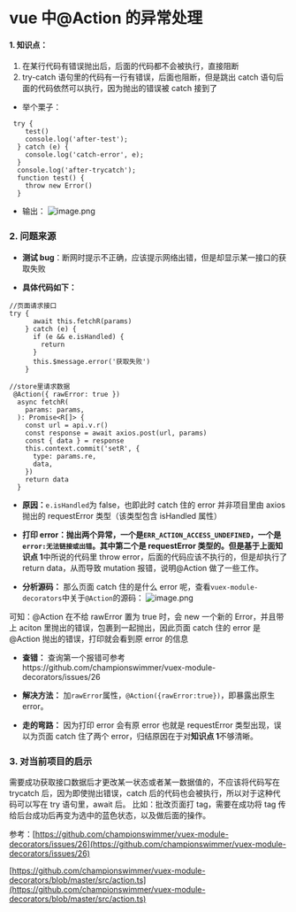 # vue 中@Action 的异常处理

#### 1. 知识点：

1. 在某行代码有错误抛出后，后面的代码都不会被执行，直接阻断
2. try-catch 语句里的代码有一行有错误，后面也阻断，但是跳出 catch 语句后面的代码依然可以执行，因为抛出的错误被 catch 接到了

- 举个栗子：

```
 try {
    test()
    console.log('after-test');
  } catch (e) {
    console.log('catch-error', e);
  }
  console.log('after-trycatch');
  function test() {
    throw new Error()
  }
```

- 输出：
  ![image.png](https://upload-images.jianshu.io/upload_images/6123292-15707179ac1121f0.png?imageMogr2/auto-orient/strip%7CimageView2/2/w/1240)

### 2. 问题来源

- **测试 bug**：断网时提示不正确，应该提示网络出错，但是却显示某一接口的获取失败

- **具体代码如下：**

```
//页面请求接口
try {
      await this.fetchR(params)
    } catch (e) {
      if (e && e.isHandled) {
        return
      }
      this.$message.error('获取失败')
    }

//store里请求数据
 @Action({ rawError: true })
  async fetchR(
    params: params,
  ): Promise<R[]> {
    const url = api.v.r()
    const response = await axios.post(url, params)
    const { data } = response
    this.context.commit('setR', {
      type: params.re,
      data,
    })
    return data
  }
```

- **原因：**`e.isHandled`为 false，也即此时 catch 住的 error 并非项目里由 axios 抛出的 requestError 类型（该类型包含 isHandled 属性）

- **打印 error：**抛出两个异常，一个是`ERR_ACTION_ACCESS_UNDEFINED`，一个是`error:无法链接或出错`。其中第二个是 requestError 类型的。但是基于上面**知识点 1**中所说的代码里 throw error，后面的代码应该不执行的，但是却执行了 return data，从而导致 mutation 报错，说明@Action 做了一些工作。

- **分析源码：** 那么页面 catch 住的是什么 error 呢，查看`vuex-module-decorators`中关于`@Action`的源码：
  ![image.png](https://upload-images.jianshu.io/upload_images/6123292-d6cb07a076df5190.png?imageMogr2/auto-orient/strip%7CimageView2/2/w/1240)

可知：@Action 在不给 rawError 置为 true 时，会 new 一个新的 Error，并且带上 aciton 里抛出的错误，包裹到一起抛出，因此页面 catch 住的 error 是@Action 抛出的错误，打印就会看到原 error 的信息

- **查错：** 查询第一个报错可参考https://github.com/championswimmer/vuex-module-decorators/issues/26

- **解决方法：** 加`rawError`属性，`@Action({rawError:true})`，即暴露出原生 error。

- **走的弯路：** 因为打印 error 会有原 error 也就是 requestError 类型出现，误以为页面 catch 住了两个 error，归结原因在于对**知识点 1**不够清晰。

### 3. 对当前项目的启示

需要成功获取接口数据后才更改某一状态或者某一数据值的，不应该将代码写在 trycatch 后，因为即使抛出错误，catch 后的代码也会被执行，所以对于这种代码可以写在 try 语句里，await 后。
比如：批改页面打 tag，需要在成功将 tag 传给后台成功后再变为选中的蓝色状态，以及做后面的操作。

参考：[https://github.com/championswimmer/vuex-module-decorators/issues/26](https://github.com/championswimmer/vuex-module-decorators/issues/26)

[https://github.com/championswimmer/vuex-module-decorators/blob/master/src/action.ts](https://github.com/championswimmer/vuex-module-decorators/blob/master/src/action.ts)
